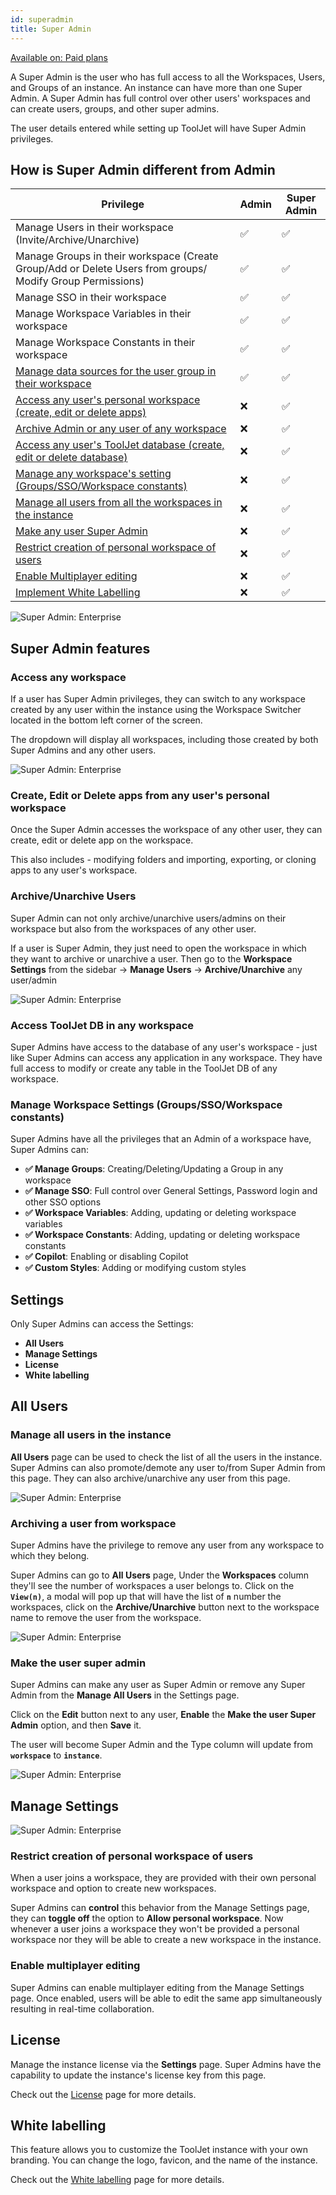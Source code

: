```yaml
---
id: superadmin
title: Super Admin
---
```


<a href="https://www.tooljet.com/pricing">
<div className='badge badge--primary heading-badge'>Available on: Paid plans</div>
</a>

A Super Admin is the user who has full access to all the Workspaces, Users, and Groups of an instance. An instance can have more than one Super Admin. A Super Admin has full control over other users' workspaces and can create users, groups, and other super admins.

The user details entered while setting up ToolJet will have Super Admin privileges.

## How is Super Admin different from Admin

| Privilege                                                                                                                 | Admin | Super Admin |
| ------------------------------------------------------------------------------------------------------------------------- | ----- | ----------- |
| Manage Users in their workspace (Invite/Archive/Unarchive)                                                                | ✅    | ✅          |
| Manage Groups in their workspace (Create Group/Add or Delete Users from groups/ Modify Group Permissions)                 | ✅    | ✅          |
| Manage SSO in their workspace                                                                                             | ✅    | ✅          |
| Manage Workspace Variables in their workspace                                                                             | ✅    | ✅          |
| Manage Workspace Constants in their workspace                                                                             | ✅    | ✅          |
| [Manage data sources for the user group in their workspace](/docs/data-sources/overview#permissions)                      | ✅    | ✅          |
| [Access any user's personal workspace (create, edit or delete apps)](#access-any-workspace)                               | ❌    | ✅          |
| [Archive Admin or any user of any workspace](#archiveunarchive-users)                                                     | ❌    | ✅          |
| [Access any user's ToolJet database (create, edit or delete database)](#access-tooljet-db-in-any-workspace)               | ❌    | ✅          |
| [Manage any workspace's setting (Groups/SSO/Workspace constants)](#manage-workspace-setting-groupsssoworkspace-constants) | ❌    | ✅          |
| [Manage all users from all the workspaces in the instance](#manage-all-users-in-the-instance)                             | ❌    | ✅          |
| [Make any user Super Admin](#make-the-user-super-admin)                                                                   | ❌    | ✅          |
| [Restrict creation of personal workspace of users](#restrict-creation-of-personal-workspace-of-users)                     | ❌    | ✅          |
| [Enable Multiplayer editing](#enable-multiplayer-editing)                                                                 | ❌    | ✅          |
| [Implement White Labelling](#white-labelling)                                                                             | ❌    | ✅          |

<div style={{textAlign: 'center'}}>

<img className="screenshot-full" src="/img/enterprise/superadmin/instanceset.png" alt="Super Admin: Enterprise" />

</div>

## Super Admin features

### Access any workspace

If a user has Super Admin privileges, they can switch to any workspace created by any user within the instance using the Workspace Switcher located in the bottom left corner of the screen.

The dropdown will display all workspaces, including those created by both Super Admins and any other users.

<div style={{textAlign: 'center'}}>

<img className="screenshot-full" src="/img/enterprise/superadmin/workspaceswitcher.png" alt="Super Admin: Enterprise" />

</div>

### Create, Edit or Delete apps from any user's personal workspace

Once the Super Admin accesses the workspace of any other user, they can create, edit or delete app on the workspace.

This also includes - modifying folders and importing, exporting, or cloning apps to any user's workspace.

### Archive/Unarchive Users

Super Admin can not only archive/unarchive users/admins on their workspace but also from the workspaces of any other user.

If a user is Super Admin, they just need to open the workspace in which they want to archive or unarchive a user. Then go to the **Workspace Settings** from the sidebar -> **Manage Users** -> **Archive/Unarchive** any user/admin

<div style={{textAlign: 'center'}}>

<img className="screenshot-full" src="/img/enterprise/superadmin/unarchivesa.png" alt="Super Admin: Enterprise" />

</div>

### Access ToolJet DB in any workspace

Super Admins have access to the database of any user's workspace - just like Super Admins can access any application in any workspace. They have full access to modify or create any table in the ToolJet DB of any workspace.

### Manage Workspace Settings (Groups/SSO/Workspace constants)

Super Admins have all the privileges that an Admin of a workspace have, Super Admins can:

- **✅ Manage Groups**: Creating/Deleting/Updating a Group in any workspace
- **✅ Manage SSO**: Full control over General Settings, Password login and other SSO options
- **✅ Workspace Variables**: Adding, updating or deleting workspace variables
- **✅ Workspace Constants**: Adding, updating or deleting workspace constants
- **✅ Copilot**: Enabling or disabling Copilot
- **✅ Custom Styles**: Adding or modifying custom styles

## Settings

Only Super Admins can access the Settings:

- **All Users**
- **Manage Settings**
- **License**
- **White labelling**

## All Users

### Manage all users in the instance

**All Users** page can be used to check the list of all the users in the instance. Super Admins can also promote/demote any user to/from Super Admin from this page. They can also archive/unarchive any user from this page.

<div style={{textAlign: 'center'}}>

<img className="screenshot-full" src="/img/enterprise/superadmin/allusersa.png" alt="Super Admin: Enterprise" />

</div>

### Archiving a user from workspace

Super Admins have the privilege to remove any user from any workspace to which they belong.

Super Admins can go to **All Users** page, Under the **Workspaces** column they'll see the number of workspaces a user belongs to. Click on the **`View(n)`**, a modal will pop up that will have the list of **`n`** number the workspaces, click on the **Archive/Unarchive** button next to the workspace name to remove the user from the workspace.

<div style={{textAlign: 'center'}}>

<img className="screenshot-full" src="/img/enterprise/superadmin/archivesa.png" alt="Super Admin: Enterprise" />

</div>

### Make the user super admin

Super Admins can make any user as Super Admin or remove any Super Admin from the **Manage All Users** in the Settings page.

Click on the **Edit** button next to any user, **Enable** the **Make the user Super Admin** option, and then **Save** it.

The user will become Super Admin and the Type column will update from **`workspace`** to **`instance`**.

<div style={{textAlign: 'center'}}>

<img className="screenshot-full" src="/img/enterprise/superadmin/saset.png" alt="Super Admin: Enterprise" />

</div>

## Manage Settings

<div style={{textAlign: 'center'}}>

<img className="screenshot-full" src="/img/enterprise/superadmin/instancesett.png" alt="Super Admin: Enterprise" />

</div>

### Restrict creation of personal workspace of users

When a user joins a workspace, they are provided with their own personal workspace and option to create new workspaces.

Super Admins can **control** this behavior from the Manage Settings page, they can **toggle off** the option to **Allow personal workspace**. Now whenever a user joins a workspace they won't be provided a personal workspace nor they will be able to create a new workspace in the instance.

### Enable multiplayer editing

Super Admins can enable multiplayer editing from the Manage Settings page. Once enabled, users will be able to edit the same app simultaneously resulting in real-time collaboration.

## License

Manage the instance license via the **Settings** page. Super Admins have the capability to update the instance's license key from this page.

Check out the [License](/docs/licensing) page for more details.

## White labelling

This feature allows you to customize the ToolJet instance with your own branding. You can change the logo, favicon, and the name of the instance.

Check out the [White labelling](/docs/enterprise/white-label/) page for more details.
